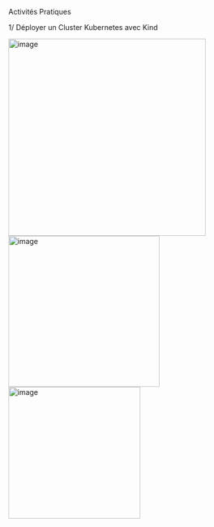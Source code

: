 Activités Pratiques


1/ Déployer un Cluster Kubernetes avec Kind

<img width="389" alt="image" src="https://github.com/user-attachments/assets/b1869246-7023-452b-9cf9-3a736026cdbb" />


<img width="298" alt="image" src="https://github.com/user-attachments/assets/57ddf4f0-4964-47ec-994c-1a744ed1b323" />



<img width="260" alt="image" src="https://github.com/user-attachments/assets/b827f633-cd24-4dd4-8663-97b2a6b2c1e5" />

